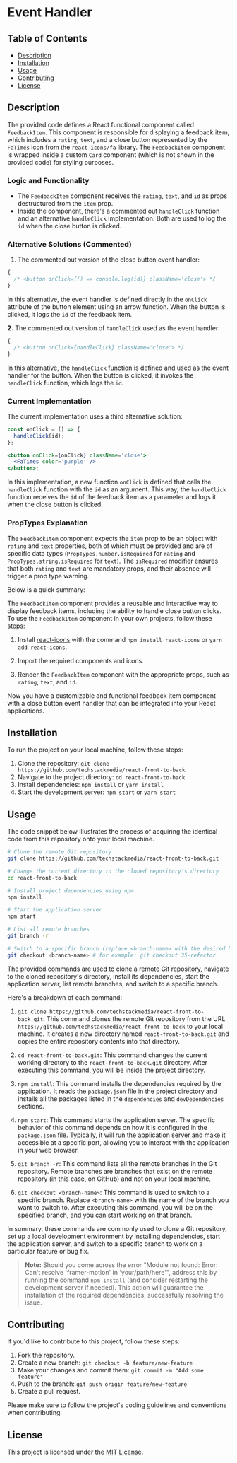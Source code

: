 # Event Handler

## Table of Contents

- [Description](#description)
- [Installation](#installation)
- [Usage](#usage)
- [Contributing](#contributing)
- [License](#license)

## Description

The provided code defines a React functional component called `FeedbackItem`. This component is responsible for displaying a feedback item, which includes a `rating`, `text`, and a close button represented by the `FaTimes` icon from the `react-icons/fa` library. The `FeedbackItem` component is wrapped inside a custom `Card` component (which is not shown in the provided code) for styling purposes.

### Logic and Functionality

- The `FeedbackItem` component receives the `rating`, `text`, and `id` as props destructured from the `item` prop.
- Inside the component, there's a commented out `handleClick` function and an alternative `handleClick` implementation. Both are used to log the `id` when the close button is clicked.

### Alternative Solutions (Commented)

1. The commented out version of the close button event handler:

```jsx
{
  /* <button onClick={() => console.log(id)} className='close'> */
}
```

In this alternative, the event handler is defined directly in the `onClick` attribute of the button element using an arrow function. When the button is clicked, it logs the `id` of the feedback item.

**2.** The commented out version of `handleClick` used as the event handler:

```jsx
{
  /* <button onClick={handleClick} className='close'> */
}
```

In this alternative, the `handleClick` function is defined and used as the event handler for the button. When the button is clicked, it invokes the `handleClick` function, which logs the `id`.

### Current Implementation

The current implementation uses a third alternative solution:

```jsx
const onClick = () => {
  handleClick(id);
};

<button onClick={onClick} className='close'>
  <FaTimes color='purple' />
</button>;
```

In this implementation, a new function `onClick` is defined that calls the `handleClick` function with the `id` as an argument. This way, the `handleClick` function receives the `id` of the feedback item as a parameter and logs it when the close button is clicked.

### PropTypes Explanation

The `FeedbackItem` component expects the `item` prop to be an object with `rating` and `text` properties, both of which must be provided and are of specific data types (`PropTypes.number.isRequired` for `rating` and `PropTypes.string.isRequired` for `text`). The `isRequired` modifier ensures that both `rating` and `text` are mandatory props, and their absence will trigger a prop type warning.

Below is a quick summary:

The `FeedbackItem` component provides a reusable and interactive way to display feedback items, including the ability to handle close button clicks. To use the `FeedbackItem` component in your own projects, follow these steps:

1. Install [react-icons](https://react-icons.github.io/react-icons/) with the command `npm install react-icons` or `yarn add react-icons`.

2. Import the required components and icons.

3. Render the `FeedbackItem` component with the appropriate props, such as `rating`, `text`, and `id`.

Now you have a customizable and functional feedback item component with a close button event handler that can be integrated into your React applications.

## Installation

To run the project on your local machine, follow these steps:

1. Clone the repository: `git clone https://github.com/techstackmedia/react-front-to-back`
2. Navigate to the project directory: `cd react-front-to-back`
3. Install dependencies: `npm install` or `yarn install`
4. Start the development server: `npm start` or `yarn start`

## Usage

The code snippet below illustrates the process of acquiring the identical code from this repository onto your local machine.

```bash
# Clone the remote Git repository
git clone https://github.com/techstackmedia/react-front-to-back.git

# Change the current directory to the cloned repository's directory
cd react-front-to-back

# Install project dependencies using npm
npm install

# Start the application server
npm start

# List all remote branches
git branch -r

# Switch to a specific branch (replace <branch-name> with the desired branch name)
git checkout <branch-name> # for example: git checkout 35-refactor
```

The provided commands are used to clone a remote Git repository, navigate to the cloned repository's directory, install its dependencies, start the application server, list remote branches, and switch to a specific branch.

Here's a breakdown of each command:

1. `git clone https://github.com/techstackmedia/react-front-to-back.git`: This command clones the remote Git repository from the URL `https://github.com/techstackmedia/react-front-to-back` to your local machine. It creates a new directory named `react-front-to-back.git` and copies the entire repository contents into that directory.

2. `cd react-front-to-back.git`: This command changes the current working directory to the `react-front-to-back.git` directory. After executing this command, you will be inside the project directory.

3. `npm install`: This command installs the dependencies required by the application. It reads the `package.json` file in the project directory and installs all the packages listed in the `dependencies` and `devDependencies` sections.

4. `npm start`: This command starts the application server. The specific behavior of this command depends on how it is configured in the `package.json` file. Typically, it will run the application server and make it accessible at a specific port, allowing you to interact with the application in your web browser.

5. `git branch -r`: This command lists all the remote branches in the Git repository. Remote branches are branches that exist on the remote repository (in this case, on GitHub) and not on your local machine.

6. `git checkout <branch-name>`: This command is used to switch to a specific branch. Replace `<branch-name>` with the name of the branch you want to switch to. After executing this command, you will be on the specified branch, and you can start working on that branch.

In summary, these commands are commonly used to clone a Git repository, set up a local development environment by installing dependencies, start the application server, and switch to a specific branch to work on a particular feature or bug fix.

> **Note:** Should you come across the error "Module not found: Error: Can't resolve 'framer-motion' in 'your/path/here'", address this by running the command `npm install` (and consider restarting the development server if needed). This action will guarantee the installation of the required dependencies, successfully resolving the issue.

## Contributing

If you'd like to contribute to this project, follow these steps:

1. Fork the repository.
2. Create a new branch: `git checkout -b feature/new-feature`
3. Make your changes and commit them: `git commit -m "Add some feature"`
4. Push to the branch: `git push origin feature/new-feature`
5. Create a pull request.

Please make sure to follow the project's coding guidelines and conventions when contributing.

## License

This project is licensed under the [MIT License](https://opensource.org/licenses/MIT).
